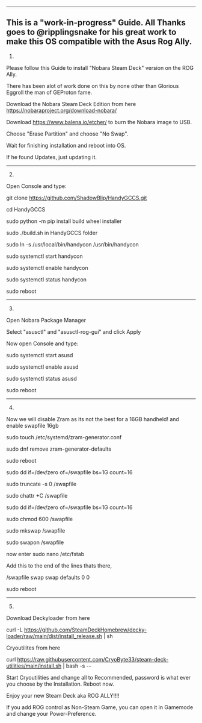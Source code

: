 --------------------------------------------------------------------------------------------------------
This is a "work-in-progress" Guide. All Thanks goes to @ripplingsnake for his great work to make this OS compatible with the Asus Rog Ally.
--------------------------------------------------------------------------------------------------------

1.

Please follow this Guide to install "Nobara Steam Deck" version on the ROG Ally.

There has been alot of work done on this by none other than Glorious Eggroll the man of GEProton fame.

Download the Nobara Steam Deck Edition from here https://nobaraproject.org/download-nobara/

Download https://www.balena.io/etcher/ to burn the Nobara image to USB.

Choose "Erase Partition" and choose "No Swap".

Wait for finishing installation and reboot into OS.

If he found Updates, just updating it.

________________________________________________________________________________________________________

2.

Open Console and type:

git clone https://github.com/ShadowBlip/HandyGCCS.git

cd HandyGCCS

sudo python -m pip install build wheel installer

sudo ./build.sh in HandyGCCS folder

sudo ln -s /usr/local/bin/handycon /usr/bin/handycon

sudo systemctl start handycon

sudo systemctl enable handycon

sudo systemctl status handycon

sudo reboot  

________________________________________________________________________________________________________

3.
 
Open Nobara Package Manager

Select "asusctl" and "asusctl-rog-gui" and click Apply

Now open Console and type:

sudo systemctl start asusd

sudo systemctl enable asusd

sudo systemctl status asusd

sudo reboot

________________________________________________________________________________________________________

4.

Now we will disable Zram as its not the best for a 16GB handheld! and enable swapfile 16gb

sudo touch /etc/systemd/zram-generator.conf

sudo dnf remove zram-generator-defaults

sudo reboot 

sudo dd if=/dev/zero of=/swapfile bs=1G count=16

sudo truncate -s 0 /swapfile

sudo chattr +C /swapfile

sudo dd if=/dev/zero of=/swapfile bs=1G count=16

sudo chmod 600 /swapfile

sudo mkswap /swapfile

sudo swapon /swapfile

now enter sudo nano /etc/fstab 

Add this to the end of the lines thats there,

/swapfile swap swap defaults 0 0

sudo reboot

________________________________________________________________________________________________________

5.

Download Deckyloader from here 

curl -L https://github.com/SteamDeckHomebrew/decky-loader/raw/main/dist/install_release.sh | sh

Cryoutilites from here 

curl https://raw.githubusercontent.com/CryoByte33/steam-deck-utilities/main/install.sh | bash -s --

Start Cryoutilities and change all to Recommended, password is what ever you choose by the Installation. Reboot now.

Enjoy your new Steam Deck aka ROG ALLY!!!!

If you add ROG control as Non-Steam Game, you can open it in Gamemode and change your Power-Preference.










